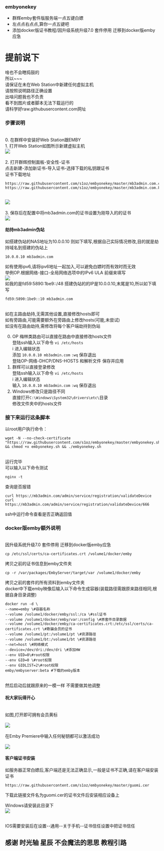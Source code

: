 ### embyonekey

- 群辉emby套件版服务端一点五键白嫖
- 左点点右点点,算你一点五键吧
- 添加docker版证书教程/因升级系统升级7.0 套件停用 迁移到docker版emby应急

# 提前说下
啥也不会瞎捣鼓的
<br/>所以~~~
<br/>请保证在未在Web Station中新建任何虚拟主机
<br/>请按照说明路径正确设置
<br/>出啥问题我也不负责
<br/>看不到图片或者脚本无法下载运行的
<br/>请科学好raw.githubusercontent.com网址

### 步骤说明
<br/>0. 在群辉中安装好Web Station跟EMBY
<br/>1. 打开Web Station如图所示新建虚拟主机
<br><img src="https://i.loli.net/2020/10/16/SPaGmgfMT6bFCLk.png"><br>
<br/>2. 打开群辉控制面板-安全性-证书
<br/>点击新建-添加新证书-导入证书-选择下载的私钥跟证书
<br/>证书下载地址
```
https://raw.githubusercontent.com/s1oz/embyonekey/master/mb3admin.com.cert.pem
https://raw.githubusercontent.com/s1oz/embyonekey/master/mb3admin.com.key.pem
```
<br><img src="https://i.loli.net/2020/10/16/RmAz7BPWaqxZvOe.png"><br>
<br/>3. 保存后在配置中将mb3admin.com的证书设置为刚导入的的证书
<br><img src="https://i.loli.net/2020/10/16/R9JzXbA2OcLvqkr.png"><br>


#### 劫持mb3admin伪站

如搭建伪站的NAS地址为10.0.0.10 则如下填写,根据自己实际情况修改,目的就是劫持域名到搭建的伪站上

    10.0.0.10 mb3admin.com
	
如有使用ipv6,请将ipv6地址一起加入,可以避免白嫖时而有效时而无效
<br/>举例OP.根据网络-接口-全局网络选项中的IPv6 ULA 前缀来填写
<br/>![](https://github.com/s1oz/embyonekey/blob/master/ULA.png)
<br/>如我的是fd59:5890:1be9::/48 搭建伪站的的IP是10.0.0.10,末尾是10,所以如下填写
	
    fd59:5890:1be9::10 mb3admin.com
	
<br/>如在主路由劫持,无需其他设置,直接修改hosts即可
<br/>如有旁路由,可能需要额外在旁路由上修改hosts(可能,未尝试)
<br/>如没有在路由劫持,需修改将每个客户端劫持到伪站

0. OP 梅林类路由可以直接在路由中直接修改hosts文件
<br/>登陆ssh输入以下命令
`vi /etc/hosts`
<br/>i 进入编辑状态
<br/>添加 `10.0.0.10 mb3admin.com`
`:wq` 保存退出
<br/>登陆OP-网络-DHCP/DNS-HOSTS 和解析文件 保存并应用
1. 群辉可以直接登录修改
<br/>登陆ssh输入以下命令
`vi /etc/hosts`
<br/>i 进入编辑状态
<br/>输入 `10.0.0.10 mb3admin.com`
`:wq` 保存退出
2. Windows修改只是路径不同
<br/>直接打开`C:\Windows\System32\drivers\etc\`目录
<br/>修改文件夹中的hosts文件
	
### 接下来运行这条脚本


以root用户执行命令：<br/>
</p><pre><code>wget -N --no-check-certificate "https://raw.githubusercontent.com/s1oz/embyonekey/master/embyonekey.sh" && chmod +x embyonekey.sh && ./embyonekey.sh</code></pre>

<br/>运行完毕
<br/>可以输入以下命令测试
```
nginx -t
```
查询是否报错

```
curl https://mb3admin.com/admin/service/registration/validateDevice
curl https://mb3admin.com/admin/service/registration/validateDevice/666
```
ssh中运行命令查看是否正确返回值

### docker版emby额外说明
<br/>因升级系统升级7.0 套件停用 迁移到docker版emby应急
```
cp /etc/ssl/certs/ca-certificates.crt /volume1/docker/emby

```
拷贝之前的证书信息到emby文件夹
```
cp -r /var/packages/EmbyServer/target/var /volume1/docker/emby
```
拷贝之前的套件的所有资料到emby文件夹
<br/>docker中下载emby映像后输入以下命令生成容器(装载路径需跟原来路径相同,根据自身目录调整)
```
docker run -d \
--name=emby \#容器名称
--volume /volume1/docker/emby/ssl:/ca \#ssl证书
--volume /volume1/docker/emby/var:/config \#原套件目录数据
--volume /volume1/docker/emby/ca-certificates.crt:/etc/ssl/certs/ca-certificates.crt \#欺骗会员的证书
--volume /volume1/pt:/volume1/pt \#资源路径
--volume /volume1/bt:/volume1/bt \#资源路径
--net=host \#网络模式
--device=/dev/dri:/dev/dri \#添加HW
--env UID=0\#root权限
--env GID=0 \#root权限
--env GIDLIST=2\#root权限
emby/embyserver:beta #下载的emby版本
```
<br/>然后启动后就跟原来的一模一样 不需要做其他调整
#### 祝大家玩得开心

<br/>如图,打开即可拥有会员黄标
<br/>
<br/>![](https://github.com/s1oz/embyonekey/blob/master/ko.png)
<br/>
<br/>在Emby Premiere中输入任何秘钥都可以激活成功
<br/>
<br/>![](https://github.com/s1oz/embyonekey/blob/master/ko1.png)

#### 客户端证书安装
如服务器正常白嫖后,客户端还是无法正确显示,一般是证书不正确,请在客户端安装证书
```
https://raw.githubusercontent.com/s1oz/embyonekey/master/guomi.cer 
```
下载此链接文件名为guomi.cer的证书文件后安装相应设备上

Windows请安装此目录下
<br/>![](https://github.com/s1oz/embyonekey/blob/master/window.png)

<br/>IOS需要安装后在设置--通用--关于手机--证书信任设置中把证书信任


## 感谢 时光轴 星辰 不会魔法的思思 教程引路
